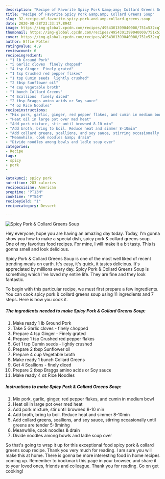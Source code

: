 ```yaml
---
description: "Recipe of Favorite Spicy Pork &amp;amp; Collard Greens Soup"
title: "Recipe of Favorite Spicy Pork &amp;amp; Collard Greens Soup"
slug: 32-recipe-of-favorite-spicy-pork-and-amp-collard-greens-soup
date: 2020-08-28T23:33:17.894Z
image: https://img-global.cpcdn.com/recipes/4954301399040000/751x532cq70/spicy-pork-collard-greens-soup-recipe-main-photo.jpg
thumbnail: https://img-global.cpcdn.com/recipes/4954301399040000/751x532cq70/spicy-pork-collard-greens-soup-recipe-main-photo.jpg
cover: https://img-global.cpcdn.com/recipes/4954301399040000/751x532cq70/spicy-pork-collard-greens-soup-recipe-main-photo.jpg
author: Effie Potter
ratingvalue: 4.9
reviewcount: 6
recipeingredient:
- "1 lb Ground Pork"
- "5 Garlic cloves  finely chopped"
- "4 tsp Ginger  Finely grated"
- "1 tsp Crushed red pepper flakes"
- "1 tsp Cumin seeds  lightly crushed"
- "2 tbsp Sunflower oil"
- "4 cup Vegetable broth"
- "1 bunch Collard Greens"
- "4 Scallions  finely diced"
- "2 tbsp Braggs amino acids or Soy sauce"
- "4 oz Rice Noodles"
recipeinstructions:
- "Mix pork, garlic, ginger, red pepper flakes, and cumin in medium bowl"
- "Heat oil in large pot over med heat"
- "Add pork mixture, stir until browned 8-10 min"
- "Add broth, bring to boil. Reduce heat and simmer 8-10min"
- "Add collard greens, scallions, and soy sauce, stirring occasionally until greens are tender 5-8minhg"
- "Meanwhile, cook noodles &amp; drain"
- "Divide noodles among bowls and ladle soup over"
categories:
- Recipe
tags:
- spicy
- pork
- 

katakunci: spicy pork  
nutrition: 283 calories
recipecuisine: American
preptime: "PT13M"
cooktime: "PT54M"
recipeyield: "1"
recipecategory: Dessert

---
```



![Spicy Pork &amp; Collard Greens Soup](https://img-global.cpcdn.com/recipes/4954301399040000/751x532cq70/spicy-pork-collard-greens-soup-recipe-main-photo.jpg)

Hey everyone, hope you are having an amazing day today. Today, I'm gonna show you how to make a special dish, spicy pork &amp; collard greens soup. One of my favorites food recipes. For mine, I will make it a bit tasty. This is gonna smell and look delicious.



Spicy Pork &amp; Collard Greens Soup is one of the most well liked of recent trending meals on earth. It's easy, it's quick, it tastes delicious. It's appreciated by millions every day. Spicy Pork &amp; Collard Greens Soup is something which I've loved my entire life. They are fine and they look fantastic.


To begin with this particular recipe, we must first prepare a few ingredients. You can cook spicy pork &amp; collard greens soup using 11 ingredients and 7 steps. Here is how you cook it.

<!--inarticleads1-->

##### The ingredients needed to make Spicy Pork &amp; Collard Greens Soup:

1. Make ready 1 lb Ground Pork
1. Take 5 Garlic cloves - finely chopped
1. Prepare 4 tsp Ginger - Finely grated
1. Prepare 1 tsp Crushed red pepper flakes
1. Get 1 tsp Cumin seeds - lightly crushed
1. Prepare 2 tbsp Sunflower oil
1. Prepare 4 cup Vegetable broth
1. Make ready 1 bunch Collard Greens
1. Get 4 Scallions - finely diced
1. Prepare 2 tbsp Braggs amino acids or Soy sauce
1. Make ready 4 oz Rice Noodles




<!--inarticleads2-->

##### Instructions to make Spicy Pork &amp; Collard Greens Soup:

1. Mix pork, garlic, ginger, red pepper flakes, and cumin in medium bowl
1. Heat oil in large pot over med heat
1. Add pork mixture, stir until browned 8-10 min
1. Add broth, bring to boil. Reduce heat and simmer 8-10min
1. Add collard greens, scallions, and soy sauce, stirring occasionally until greens are tender 5-8minhg
1. Meanwhile, cook noodles &amp; drain
1. Divide noodles among bowls and ladle soup over




So that's going to wrap it up for this exceptional food spicy pork &amp; collard greens soup recipe. Thank you very much for reading. I am sure you will make this at home. There is gonna be more interesting food in home recipes coming up. Remember to bookmark this page in your browser, and share it to your loved ones, friends and colleague. Thank you for reading. Go on get cooking!
